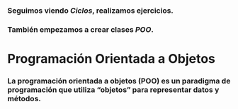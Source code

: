 ### Seguimos viendo _Ciclos_, realizamos ejercicios.
### También empezamos a crear clases _POO_.
# Programación Orientada a Objetos #
### La programación orientada a objetos (POO) es un paradigma de programación que utiliza “objetos” para representar datos y métodos.
